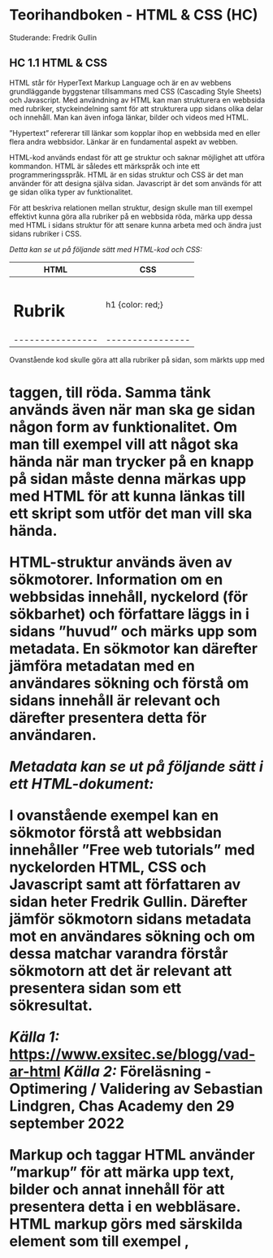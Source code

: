 # Teorihandboken - HTML & CSS (HC)
Studerande: Fredrik Gullin

## HC 1.1 HTML & CSS
HTML står för HyperText Markup Language och är en av webbens grundläggande byggstenar tillsammans med CSS (Cascading Style Sheets) och Javascript. Med användning av HTML kan man strukturera en webbsida med rubriker, styckeindelning samt för att strukturera upp sidans olika delar och innehåll. Man kan även infoga länkar, bilder och videos med HTML.

”Hypertext” refererar till länkar som kopplar ihop en webbsida med en eller flera andra webbsidor. Länkar är en fundamental aspekt av webben.

HTML-kod används endast för att ge struktur och saknar möjlighet att utföra kommandon. HTML är således ett märkspråk och inte ett programmeringsspråk. HTML är en sidas struktur och CSS är det man använder för att designa själva sidan. Javascript är det som används för att ge sidan olika typer av funktionalitet.

För att beskriva relationen mellan struktur, design skulle man till exempel effektivt kunna göra alla rubriker på en webbsida röda, märka upp dessa med HTML i sidans struktur för att senare kunna arbeta med och ändra just sidans rubriker i CSS.

_Detta kan se ut på följande sätt med HTML-kod och CSS:_


**HTML**        |**CSS**         |
----------------|----------------|
<h1>Rubrik</h1>	|h1 {color: red;}|
----------------|----------------|


Ovanstående kod skulle göra att alla rubriker på sidan, som märkts upp med <h1> taggen, till röda. Samma tänk används även när man ska ge sidan någon form av funktionalitet. Om man till exempel vill att något ska hända när man trycker på en knapp på sidan måste denna märkas upp med HTML för att kunna länkas till ett skript som utför det man vill ska hända.

HTML-struktur används även av sökmotorer. Information om en webbsidas innehåll, nyckelord (för sökbarhet) och författare läggs in i sidans ”huvud” och märks upp som metadata. En sökmotor kan därefter jämföra metadatan med en användares sökning och förstå om sidans innehåll är relevant och därefter presentera detta för användaren.

_Metadata kan se ut på följande sätt i ett HTML-dokument:_


<head>
	<meta charset=”UTF-8”>
	<meta name=”description” content=”Free web tutorials”>
	<meta name=”keywords” content=”HTML, CSS, Javascript”>
	<meta name=”author” content=”Fredrik Gullin”>
	<meta name=”viewport” content=”width=device-width, initial-scale=1.0”>
</head>


I ovanstående exempel kan en sökmotor förstå att webbsidan innehåller ”Free web tutorials” med nyckelorden HTML, CSS och Javascript samt att författaren av sidan heter Fredrik Gullin. Därefter jämför sökmotorn sidans metadata mot en användares sökning och om dessa matchar varandra förstår sökmotorn att det är relevant att presentera sidan som ett sökresultat.

_Källa 1:_ https://www.exsitec.se/blogg/vad-ar-html
_Källa 2:_ Föreläsning - Optimering / Validering av Sebastian Lindgren, Chas Academy den 29 september 2022

**Markup och taggar**
HTML använder ”markup” för att märka upp text, bilder och annat innehåll för att presentera detta i en webbläsare. HTML markup görs med särskilda element som till exempel <head>, <title>, <body>, <header>, <footer>, <article>, <section>, <p>, och <div> med flera.

Ett HTML-element urskiljer sig från övrig text i ett dokument genom att använda taggar, ”<” och ”>”. Ett element kan anges med både små och stora bokstäver eller till och med en blandning av dessa. Det är dock rekommenderat att använda små bokstäver.

_Källa 3:_ https://developer.mozilla.org/en-US/docs/Web/HTML


**CSS**
Cascading Style Sheets (CSS) är ett stylesheet språk som används för att designa och presentera informationen i ett HTML dokument. Med CSS kan man designa hur olika element ska visas på en skärm, på papper, i tal eller andra typer av media. CSS kan även användas med XML.

När det gäller webbutveckling används CSS för att lägga till styling och layout till en webbsida. Man kan till exempel ändra font, färg och storlek på textelement som vi gick igenom i föregående avsnitt. Man kan också hantera avstånd mellan olika delar av sidans innehåll och dela upp innehållet i olika kolumner eller lägga till animationer.

CSS är ett av webbens huvudsakliga språk och är en standard för webbläsare i enlighet med [W3C specifications](https://www.w3.org/Style/CSS/#specs). 

_Källa 4:_ https://developer.mozilla.org/en-US/docs/Web/CSS


**Inline CSS**
För att kunna använda CSS krävs en grundläggande förståelse för HTML och hur CSS används med ett HTML-dokuments underliggande struktur. För att applicera en viss design behöver CSS-koden peka på det HTML-element man vill korrigera.

_Detta kan se ut på följande sätt:_


<p>Jag är en vanlig paragraf!</p>

Man kan ändra färg på paragrafen genom att lägga in CSS-kod direkt i HTML-elementets start-tagg och på så vis göra  texten blå.

<p style=”color:blue”>Jag är en vanlig paragraf!</p>


Här använder vi attributet ”style” med ”color:blue” för att ändra paragrafens färg. På samma sätt kan man till exempel ändra textstorlek genom att byta ut ”color:blue” mot ”font-size:20px”. Textstorleken i paragrafen skulle i detta fall ändras till 20 pixlar. Samma mönster och struktur (”sak-att-ändra: ändringsvärde”) följs oavsett vad man vill ändra. Detta sätt att använda CSS kallas ”Inline CSS”.

Att använda Inline CSS kommer dock göra HTML-koden stökig och svår att underhålla och därför rekommenderas andra tillvägagångssätt.


**Internal CSS**
Ett annat alternativ är att använda ”Internal CSS” genom att, i HTML-dokumentet, använda style-taggen. Mellan <style> och </style> kan man lägga till CSS-kod.

_För att ändra paragraftexten till blå med Internal CSS kan man göra så här:_


<p>Jag är en vanlig paragraf!”</p>

<style>
	p {
		color: blue;
	}
</style>


**External CSS**
Man kan använda External CSS genom skapa en separat CSS-fil som man hänvisar till från HTML-dokumentet.

_Detta görs genom att länka till CSS-filen i sidans huvud och kan se ut på följande sätt i HTML:_


<head>
	<link rel=”stylesheet” href=”style.css”>
</head>


På detta sättet förstår webbläsaren att den ska applicera de CSS-regler som finns i CSS-filen på HTML-dokumentet som ska visas.

_För att göra paragraftexten blå med External CSS kan man gå tillväga på följande sätt:_


HTML							 |CSS
---------------------------------|----------------|
<p>Jag är en vanlig paragraf!</p>|p {color: blue;}|
---------------------------------|----------------|

_Detta skapar dock en regel som ändrar dock färgen på alla ”p-element” i hela HTML-dokumentet._


**Class**
Om man vill ändra textfärg i en specifik paragraf kan man använda sig av en klass i HTML-dokumentet för just det element du vill ändra.

_En klass i HTML skapas så här:_


<p class=”blue”>Jag är en vanlig paragraf!</p>


_Nu har vi skapat en klass som heter ”blue”. Klassen pekas ut i CSS-koden genom att skriva punkt följt av klassens namn och ser ut så här:_


.blue {color: blue;}


På det här sättet har vi endast ändrat färg på den paragraf som hör till klassen ”blue”. Detta kan göras både i Internal- och External CSS. En klass kan användas för att tilldela en mängd olika egenskaper till olika element i HTML-dokumentet.

Detta var en kort beskrivning av HTML och CSS. För att läsa mer om detta besök [MDN](https://developer.mozilla.org/en-US/).

_Källa 5:_ https://www.exsitec.se/blogg/vad-ar-css

## HC 1.2 Responsiv design
Innan konceptet för responsiv design var webbsidor byggda för att passa en specifik skärmstorlek. Om användaren hade en större eller mindre skärm än vad designen avsåg kunde detta leda till en rad oönskade resultat, som till exempel att användaren var tvungen att scrolla sig igenom sidan på ett onaturligt sätt för att ta del av innehållet, eller överdrivet långa textremsor. Med tiden utvecklades ett större antal skärmar med olika storlekar och med det utvecklades även konceptet för responsiv design.

Responsiv design är en metod som gör webbsidor responsiva så de fungerar på olika skärmstorlekar. Detta innebär att sidans layout förändras och anpassas efter användarens skärmstorlek, bredd och upplösning med mera. Detta koncept förändrade sättet vi utvecklar hemsidor med anpassningar för ett internet med en mängd olika enheter.

Innan responsiv design existerade i sin nuvarande form har utvecklare försökt lösa problem med huruvida webbsidor kan anpassas till olika skärmstorlekar på olika sätt. HTML är generellt responsivt och texten på en webbsida kommer anpassas efter en enhets skärmstorlek. Detta kallas ”liquid layout”. Problemet med denna layout är att webbsidan skulle se ihoptryckt ut på en mindre skärm eller att textraderna skulle bli väldigt långa och därav svårlästa.

För att komma runt detta problem försökte utvecklare ett nytt tillvägagångssätt genom att ge sidans element en bestämd pixelbredd. Detta kallas ”fixed width layout”. Problemet med detta tillvägagångssätt är att användaren behöver scrolla horisontellt för att se hela innehållet när skärmbredden är mindre än själva websidan, samt att det uppstår flera tomrum på sidan när man använder en större skärm.

När det mobila internet blev en verklighet i samband med att mobiltelefonin utvecklades brukade företag bygga två webbsidor, en anpassad för datorer och en anpassad för mobiltelefoner. Sidorna som var anpassade för mobiltelefoner var dock ofta väldigt ofta en nedbantad version av hemsidan, vilket ledde till frustration över att mobilanvändare inte hade tillgång till all information som fanns på företagets datoranpassade hemsida. Detta innebar även att man behövde uppdatera och underhålla två sidor istället för en.

Termen ”responsiv design” etablerades av Ethan Marcotte under 2010 och beskrev ett tillvägagångssätt som kombinerade 3 olika tekniker. Ethan förespråkade användningen av fluid grids, fluid images och media queries för att komma runt problemen med responsivitet.

Media queries
Användandet av media queries var en av nyckelfaktorerna till att responsiv design blev en vedertagen standard när det kommer till webbutveckling.

En media query fungerar på följande sätt:

Utvecklaren anger ett villkor som till exempel minimum bredd för en skärm. Om villkoret är uppfyllt ska ett antal CSS regler tillämpas. Reglerna anges direkt i själva media queryn.

**Till exempel:**

@media screen and (min-width: 800px){
	.container {
		margin: 1em 2em;
	}
}

I detta exempel är villkoret att minimum bredden för en skärm ska vara 800 pixlar ska vara uppfyllt för att CSS reglerna för klassen container ska vara: margin: _1em 2em_.

Om skärmbredden är mindre än 800 pixlar så är villkoret ej uppfyllt och därmed gäller de ursprungliga reglerna för klassen container.

Media queries läggs till i slutet av CSS koden. Detta då koden läses uppifrån och ner. Om en media query skrivs mitt i koden kan den bli åsidosatt av senare regler i dokumentet och därför inte fungera. Man kan ha flera media queries för att lägga till flera brytpunkter för att anpassa webbsidan olika regler för flera olika skärmstorlekar.

Responsiviteten i webbsidor bygger inte enbart på brytpunkter och media queries, de använder även på responsiva designmetoder som till exempel multiple-column layout, flexbox och grid.

En grid är generellt responsiv för att underlätta då man redan gjort antagandet att utvecklare vill använda responsiva metoder när de skapar webbsidor.

Multiple-column layout är den äldsta av dessa metoder. Utvecklaren anger ett antal kolumner (column-count) som innehållet på sidan ska delas upp i. Webbläsaren kommer därefter räkna ut storleken på dessa i förhållande till användarens skärm.

I en flexbox kommer flex-föremål initialt krympa och distribuera utrymme mellan varandra enligt det utrymme som finns tillgängligt i själva flex-boxen. Man kan styra hur föremålen beter sig i flex-boxen när de får mer, eller mindre, utrymme runt omkring sig genom att ändra värden för flex-grow och flex-shrink.

Utöver dessa metoder kan man även använda responsiva enheter som procent (%), em, rem, vh och vw för att göra olika element (boxar, text och bilder) responsiva.

_Källa:_ https://developer.mozilla.org/en-US/docs/Learn/CSS/CSS_layout/Responsive_Design

## HC 1.3 Tillgänglighet inom webb
Tillgänglighet inom webbutveckling syftar till att tillgängliggöra till exempel en webbsida, en applikation eller ett system för personer med olika grad av funktionsnedsättning. Detta är en viktig del av utformning av en webbsida och bör beaktas under hela utvecklingsprocessen.

Tillgänglighetsanpassade webbsidor presenterar information genom flera sensoriska kanaler, så som ljud och syn, och de möjliggör  ytterligare sätt för webbplatsnavigering och interaktivitet utöver det typiska ”peka och klicka” gränssnittet, som tangentbordsbaserad kontroll och röstbaserad navigering. Kombinationen av ett multisensoriskt tillvägagångssätt med mångsidig interaktivitet tillåter personer med funktionsnedsättning att ta del av samma information som icke-funktionsnedsatta användare.

Genom att göra din webbsida tillgänglighetsanpassad ser du till att alla dina potentiella besökare, inklusive personer med funktionsnedsättning, har en anständig användarupplevelse och har tillgång till all information som presenteras på sidan. Detta förbättrar även webbsidans användbarhet för alla användare.

När man skapar digitalt innehåll som till exempel webbsidor bör man överväga följande riktlinjer:

    * Förlita dig inte enbart på kontrast och färger som det enda sättet att navigera sidan
    * Bilder bör ha en ”alt text” i HTML-koden som beskriver vad bilden föreställer
    * Funktionalitet bör vara tillgänglig genom både mus och tangentbord och även vara ”taggad” för att fungera med röstbaserade styrsystem
    * Inkludera text för ljudet på podcasts eller videor
    * Webbsidan bör ha en funktion för att hoppa över avsnitt
    * Webbsidan ska uppfylla riktlinjerna i WCAG 2.1 nivå AA
    * Övervägg att testa din webbsidas tillgänglighet med ett verktyg

WCAG står för ”Web Content Accessability Guidelines” och är en internationellt etablerad och rekommenderad standard för tillgänglighetsanpassning inom webbutveckling. Standarden är framtagen av World Wide Web Consortium (W3C) och sammanställer kunskaper från ett stort antal användare och experter.

Den 23 september 2018 trädde Webbtillgänglighetsdirektivet i kraft i Sverige och alla EU-länder. Lagen omfattar hela den offentliga sektorn samt statliga och kommunala bolag som uppfyller vissa krav. Lagen innebär att webbplatser, extranät, intranät, dokument och appar ska uppfylla kraven på tillgänglighet i EN301549.

_Källor:_

https://www.usability.gov/what-and-why/accessibility.html
https://webbriktlinjer.se/lagkrav/folj-standarder-tillganglighet/
https://www.funka.com/design-for-alla/lagar-och-regler/

## HC 1.4 Aktuella webbstandarder (gällande och kommande standarder)
Beskriv rubriken nedan här

## HC 1.5 CSS Pre-processorer (ex SASS/LESS)
Beskriv rubriken nedan här

## HC 1.6 Optimering och validering av HTML & CSS
Beskriv rubriken nedan här
